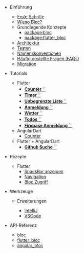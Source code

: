 - Einführung

  - [Erste Schritte](de-de/gettingstarted.md)
  - [Wieso Bloc?](de-de/whybloc.md)
  - Grundlegende Konzepte
    - [package:bloc](de-de/coreconcepts.md)
    - [package:flutter_bloc](de-de/flutterbloccoreconcepts.md)
  - [Architektur](de-de/architecture.md)
  - [Testen](de-de/testing.md)
  - [Namenskonventionen](de-de/blocnamingconventions.md)
  - [Häufig gestellte Fragen (FAQs)](de-de/faqs.md)
  - [Migration](de-de/migration.md)

- Tutorials

  - Flutter
    - [**Counter** <sup>✨</sup>](fluttercountertutorial.md)
    - [**Timer** <sup>✨</sup>](fluttertimertutorial.md)
    - [**Unbegrenzte Liste** <sup>✨</sup>](flutterinfinitelisttutorial.md)
    - [**Anmeldung** <sup>✨</sup>](flutterlogintutorial.md)
    - [**Wetter** <sup>✨</sup>](flutterweathertutorial.md)
    - [**Todos** <sup>✨</sup>](fluttertodostutorial.md)
    - [**Firebase Anmeldung** <sup>✨</sup>](flutterfirebaselogintutorial.md)
  - AngularDart
    - [Counter](angularcountertutorial.md)
  - Flutter + AngularDart
    - [**Github Suche** <sup>✨</sup>](flutterangulargithubsearch.md)

- Rezepte

  - Flutter
    - [SnackBar anzeigen](recipesfluttershowsnackbar.md)
    - [Navigation](recipesflutternavigation.md)
    - [Bloc Zugriff](recipesflutterblocaccess.md)

- Werkzeuge

  - Erweiterungen

    - [IntelliJ](blocintellijextension.md)
    - [VSCode](blocvscodeextension.md)

- API-Referenz
  - [bloc](https://pub.dev/documentation/bloc/latest/bloc/bloc-library.html)
  - [flutter_bloc](https://pub.dev/documentation/flutter_bloc/latest/flutter_bloc/flutter_bloc-library.html)
  - [angular_bloc](https://pub.dev/documentation/angular_bloc/latest/angular_dart/angular_dart-library.html)

